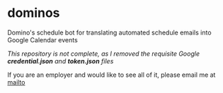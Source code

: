 # dominos

Domino's schedule bot for translating automated schedule emails into Google Calendar events

_This repository is not complete, as I removed the requisite Google **credential.json** and **token.json** files_

If you are an employer and would like to see all of it, please email me at [mailto](mailto:bradleypauld@gmail.com)
